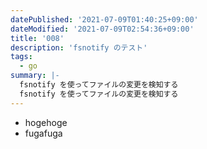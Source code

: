 ```yaml
---
datePublished: '2021-07-09T01:40:25+09:00'
dateModified: '2021-07-09T02:54:36+09:00'
title: '008'
description: 'fsnotify のテスト'
tags:
  - go
summary: |-
  fsnotify を使ってファイルの変更を検知する
  fsnotify を使ってファイルの変更を検知する
---
```


- hogehoge
- fugafuga

